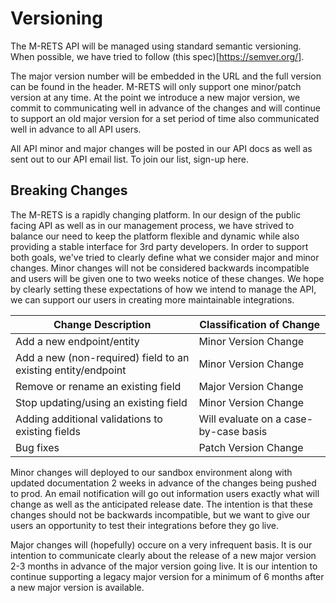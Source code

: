 # Versioning

The M-RETS API will be managed using standard semantic versioning. When possible, we have tried to follow (this spec)[https://semver.org/].

The major version number will be embedded in the URL and the full version can be found in the header. M-RETS will only support one minor/patch version at any time. At the point we introduce a new major version, we commit to communicating well in advance of the changes and will continue to support an old major version for a set period of time also communicated well in advance to all API users.

All API minor and major changes will be posted in our API docs as well as sent out to our API email list. To join our list, sign-up here. 

## Breaking Changes

The M-RETS is a rapidly changing platform. In our design of the public facing API as well as in our management process, we have strived to balance our need to keep the platform flexible and dynamic while also providing a stable interface for 3rd party developers. In order to support both goals, we've tried to clearly define what we consider major and minor changes. Minor changes will not be considered backwards incompatible and users will be given one to two weeks notice of these changes. We hope by clearly setting these expectations of how we intend to manage the API, we can support our users in creating more maintainable integrations. 

| Change Description                                            | Classification of Change              |
|---------------------------------------------------------------|---------------------------------------|
| Add a new endpoint/entity                                     | Minor Version Change                  |
| Add a new (non-required) field to an existing entity/endpoint | Minor Version Change                  |
| Remove or rename an existing field                            | Major Version Change                  |
| Stop updating/using an existing field                         | Minor Version Change                  |
| Adding additional validations to existing fields              | Will evaluate on a case-by-case basis |
| Bug fixes                                                     | Patch Version Change                  |

Minor changes will deployed to our sandbox environment along with updated documentation 2 weeks in advance of the changes being pushed to prod. An email notification will go out information users exactly what will change as well as the anticipated release date. The intention is that these changes should not be backwards incompatible, but we want to give our users an opportunity to test their integrations before they go live.

Major changes will (hopefully) occure on a very infrequent basis. It is our intention to communicate clearly about the release of a new major version 2-3 months in advance of the major version going live. It is our intention to continue supporting a legacy major version for a minimum of 6 months after a new major version is available. 

